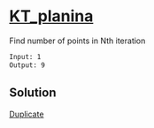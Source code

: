 # [KT_planina](https://open.kattis.com/problems/planina)

Find number of points in Nth iteration

```txt
Input: 1
Output: 9
```

## Solution

[Duplicate](./BJ_2903.md)
